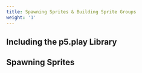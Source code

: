 ```yaml
---
title: Spawning Sprites & Building Sprite Groups
weight: '1'
---
```

## Including the p5.play Library





## Spawning Sprites

